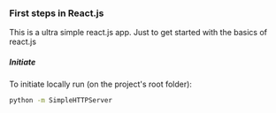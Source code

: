 ### First steps in React.js

This is a ultra simple react.js app.
Just to get started with the basics of react.js


##### Initiate

To initiate locally run (on the project's root folder):

```sh
python -m SimpleHTTPServer
```

